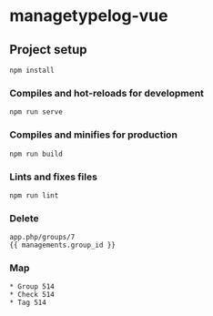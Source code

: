 # managetypelog-vue

## Project setup
```
npm install
```

### Compiles and hot-reloads for development
```
npm run serve
```

### Compiles and minifies for production
```
npm run build
```

### Lints and fixes files
```
npm run lint
```
### Delete
```
app.php/groups/7
{{ managements.group_id }}
```

### Map
```
* Group 514
* Check 514
* Tag 514 
```